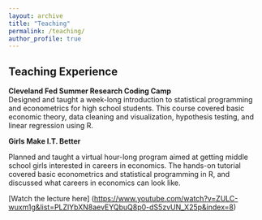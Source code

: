 ```yaml
---
layout: archive
title: "Teaching"
permalink: /teaching/
author_profile: true
---
```


## Teaching Experience
**Cleveland Fed Summer Research Coding Camp**      
Designed and taught a week-long introduction to statistical programming and econometrics for high school students. This course covered basic economic theory, data cleaning and visualization, hypothesis testing, and linear regression using R.


**Girls Make I.T. Better**  

Planned and taught a virtual hour-long program aimed at getting middle school girls interested in careers in economics. The hands-on tutorial covered basic econometrics and statistical programming in R, and discussed what careers in economics can look like. 

[Watch the lecture here] (https://www.youtube.com/watch?v=ZULC-wuxm1g&list=PLZlYbXN8aevEYQbuQ8p0-dS5zvUN_X25p&index=8)